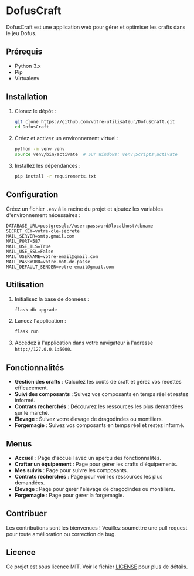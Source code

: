 # DofusCraft

DofusCraft est une application web pour gérer et optimiser les crafts dans le jeu Dofus.

## Prérequis

- Python 3.x
- Pip
- Virtualenv

## Installation

1. Clonez le dépôt :
    ```sh
    git clone https://github.com/votre-utilisateur/DofusCraft.git
    cd DofusCraft
    ```

2. Créez et activez un environnement virtuel :
    ```sh
    python -m venv venv
    source venv/bin/activate  # Sur Windows: venv\Scripts\activate
    ```

3. Installez les dépendances :
    ```sh
    pip install -r requirements.txt
    ```

## Configuration

Créez un fichier `.env` à la racine du projet et ajoutez les variables d'environnement nécessaires :
```
DATABASE_URL=postgresql://user:password@localhost/dbname
SECRET_KEY=votre-cle-secrete
MAIL_SERVER=smtp.gmail.com
MAIL_PORT=587
MAIL_USE_TLS=True
MAIL_USE_SSL=False
MAIL_USERNAME=votre-email@gmail.com
MAIL_PASSWORD=votre-mot-de-passe
MAIL_DEFAULT_SENDER=votre-email@gmail.com
```

## Utilisation

1. Initialisez la base de données :
    ```sh
    flask db upgrade
    ```

2. Lancez l'application :
    ```sh
    flask run
    ```

3. Accédez à l'application dans votre navigateur à l'adresse `http://127.0.0.1:5000`.

## Fonctionnalités

- **Gestion des crafts** : Calculez les coûts de craft et gérez vos recettes efficacement.
- **Suivi des composants** : Suivez vos composants en temps réel et restez informé.
- **Contrats recherchés** : Découvrez les ressources les plus demandées sur le marché.
- **Élevage** : Suivez votre élevage de dragodindes ou montiliers.
- **Forgemagie** : Suivez vos composants en temps réel et restez informé.

## Menus

- **Accueil** : Page d'accueil avec un aperçu des fonctionnalités.
- **Crafter un équipement** : Page pour gérer les crafts d'équipements.
- **Mes suivis** : Page pour suivre les composants.
- **Contrats recherchés** : Page pour voir les ressources les plus demandées.
- **Élevage** : Page pour gérer l'élevage de dragodindes ou montiliers.
- **Forgemagie** : Page pour gérer la forgemagie.

## Contribuer

Les contributions sont les bienvenues ! Veuillez soumettre une pull request pour toute amélioration ou correction de bug.

## Licence

Ce projet est sous licence MIT. Voir le fichier [LICENSE](LICENSE) pour plus de détails.